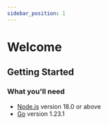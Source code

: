 ```yaml
---
sidebar_position: 1
---
```


# Welcome

## Getting Started

### What you'll need

- [Node.js](https://nodejs.org/en/download/) version 18.0 or above
- [Go](https://go.dev/) version 1.23.1
